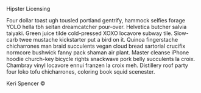 Hipster Licensing

Four dollar toast ugh tousled portland gentrify, hammock selfies forage YOLO hella tbh seitan dreamcatcher pour-over. Helvetica butcher salvia taiyaki. Green juice tilde cold-pressed XOXO locavore subway tile. Slow-carb twee mustache kickstarter put a bird on it. Quinoa fingerstache chicharrones man braid succulents vegan cloud bread sartorial crucifix normcore bushwick fanny pack shaman air plant. Master cleanse iPhone hoodie church-key bicycle rights snackwave pork belly succulents la croix. Chambray vinyl locavore ennui franzen la croix meh. Distillery roof party four loko tofu chicharrones, coloring book squid scenester.


Keri Spencer ©  
